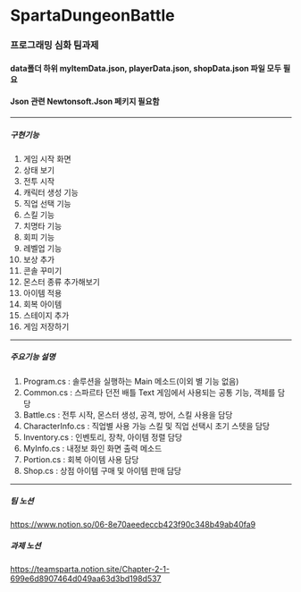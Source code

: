 # SpartaDungeonBattle

### 프로그래밍 심화 팀과제

#### data폴더 하위 myItemData.json, playerData.json, shopData.json 파일 모두 필요
#### Json 관련 Newtonsoft.Json 페키지 필요함
---
##### 구현기능
1. 게임 시작 화면
2. 상태 보기
3. 전투 시작
4. 캐릭터 생성 기능
5. 직업 선택 기능
6. 스킬 기능
7. 치명타 기능
8. 회피 기능
9. 레벨업 기능
10. 보상 추가
11. 콘솔 꾸미기
12. 몬스터 종류 추가해보기
13. 아이템 적용
14. 회복 아이템
15. 스테이지 추가
16. 게임 저장하기
---
##### 주요기능 설명
1. Program.cs : 솔루션을 실행하는 Main 메소드(이외 별 기능 없음)
2. Common.cs : 스파르타 던전 배틀 Text 게임에서 사용되는 공통 기능, 객체를 담당
3. Battle.cs : 전투 시작, 몬스터 생성, 공격, 방어, 스킬 사용을 담당
4. CharacterInfo.cs : 직업별 사용 가능 스킬 및 직업 선택시 초기 스텟을 담당
5. Inventory.cs : 인벤토리, 장착, 아이템 정렬 담당
6. MyInfo.cs : 내정보 화인 화면 출력 메소드
7. Portion.cs : 회복 아이템 사용 담당
8. Shop.cs : 상점 아이템 구매 및 아이템 판매 담당

---
##### 팀 노션
https://www.notion.so/06-8e70aeedeccb423f90c348b49ab40fa9

##### 과제 노션
https://teamsparta.notion.site/Chapter-2-1-699e6d8907464d049aa63d3bd198d537
